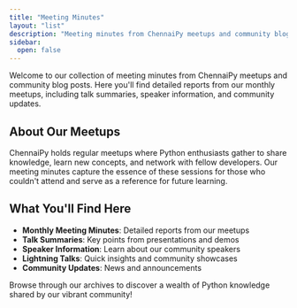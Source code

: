 ```yaml
---
title: "Meeting Minutes"
layout: "list"
description: "Meeting minutes from ChennaiPy meetups and community blog posts"
sidebar:
  open: false
---
```


Welcome to our collection of meeting minutes from ChennaiPy meetups and community blog posts. Here you'll find detailed reports from our monthly meetups, including talk summaries, speaker information, and community updates.

## About Our Meetups

ChennaiPy holds regular meetups where Python enthusiasts gather to share knowledge, learn new concepts, and network with fellow developers. Our meeting minutes capture the essence of these sessions for those who couldn't attend and serve as a reference for future learning.

## What You'll Find Here

- **Monthly Meeting Minutes**: Detailed reports from our meetups
- **Talk Summaries**: Key points from presentations and demos
- **Speaker Information**: Learn about our community speakers
- **Lightning Talks**: Quick insights and community showcases
- **Community Updates**: News and announcements

Browse through our archives to discover a wealth of Python knowledge shared by our vibrant community!
